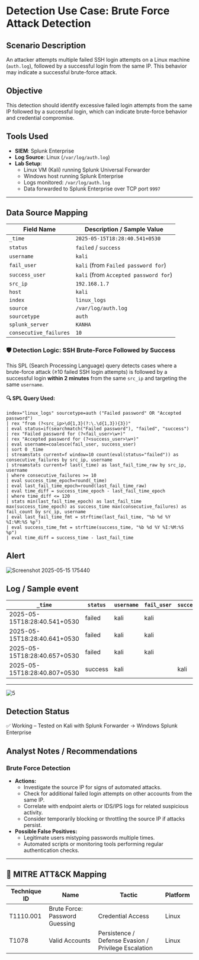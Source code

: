 # Detection Use Case: Brute Force Attack Detection

## Scenario Description
An attacker attempts multiple failed SSH login attempts on a Linux machine (`auth.log`), followed by a successful login from the same IP. This behavior may indicate a successful brute-force attack.

## Objective
This detection should identify excessive failed login attempts from the same IP followed by a successful login, which can indicate brute-force behavior and credential compromise.

## Tools Used
- **SIEM**: Splunk Enterprise
- **Log Source**: Linux (`/var/log/auth.log`)
- **Lab Setup**: 
  - Linux VM (Kali) running Splunk Universal Forwarder
  - Windows host running Splunk Enterprise
  - Logs monitored: `/var/log/auth.log`
  - Data forwarded to Splunk Enterprise over TCP port `9997`

---

##  Data Source Mapping

| Field Name              | Description / Sample Value            |
|--------------------------|----------------------------------------|
| `_time`                 | `2025-05-15T18:28:40.541+0530`         |
| `status`                | `failed` / `success`                   |
| `username`              | `kali`                                 |
| `fail_user`             | `kali` (from `Failed password for`)    |
| `success_user`          | `kali` (from `Accepted password for`)  |
| `src_ip`                | `192.168.1.7`                           |
| `host`                  | `kali`                                 |
| `index`                 | `linux_logs`                           |
| `source`                | `/var/log/auth.log`                    |
| `sourcetype`            | `auth`                                 |
| `splunk_server`         | `KANHA`                                |
| `consecutive_failures`  | `10`                                   |



### 🛡️ Detection Logic: SSH Brute-Force Followed by Success

This SPL (Search Processing Language) query detects cases where a brute-force attack (≥10 failed SSH login attempts) is followed by a successful login **within 2 minutes** from the same `src_ip` and targeting the same `username`.

#### 🔍 SPL Query Used:

```spl
index="linux_logs" sourcetype=auth ("Failed password" OR "Accepted password")
| rex "from (?<src_ip>\d{1,3}(?:\.\d{1,3}){3})"
| eval status=if(searchmatch("Failed password"), "failed", "success")
| rex "Failed password for (?<fail_user>\w+)"
| rex "Accepted password for (?<success_user>\w+)"
| eval username=coalesce(fail_user, success_user)
| sort 0 _time
| streamstats current=f window=10 count(eval(status="failed")) as consecutive_failures by src_ip, username
| streamstats current=f last(_time) as last_fail_time_raw by src_ip, username
| where consecutive_failures >= 10 
| eval success_time_epoch=round(_time)
| eval last_fail_time_epoch=round(last_fail_time_raw)
| eval time_diff = success_time_epoch - last_fail_time_epoch
| where time_diff <= 120
| stats min(last_fail_time_epoch) as last_fail_time max(success_time_epoch) as success_time max(consecutive_failures) as fail_count by src_ip, username
| eval last_fail_time_fmt = strftime(last_fail_time, "%b %d %Y %I:%M:%S %p")
| eval success_time_fmt = strftime(success_time, "%b %d %Y %I:%M:%S %p")
| eval time_diff = success_time - last_fail_time
```
## Alert

![Screenshot 2025-05-15 175440](https://github.com/user-attachments/assets/0303d87c-131c-448e-bb91-68d2b56f8ba6)

## Log / Sample event

| `_time`                       | `status` | `username` | `fail_user` | `success_user` | `src_ip`     | `host` | `index`     | `source`              | `sourcetype` | `splunk_server` | `consecutive_failures` | `last_fail_time_epoch` | `success_time_epoch` |
|------------------------------|----------|------------|-------------|----------------|--------------|--------|-------------|------------------------|--------------|------------------|------------------------|------------------------|----------------------|
| 2025-05-15T18:28:40.541+0530 | failed   | kali       | kali        |                | 192.168.1.7  | kali   | linux_logs | /var/log/auth.log      | auth         | KANHA           | 10                     | 1747313920             | 1747313921           |
| 2025-05-15T18:28:40.641+0530 | failed   | kali       | kali        |                | 192.168.1.7  | kali   | linux_logs | /var/log/auth.log      | auth         | KANHA           | 10                     | 1747313921             | 1747313921           |
| 2025-05-15T18:28:40.657+0530 | failed   | kali       | kali        |                | 192.168.1.7  | kali   | linux_logs | /var/log/auth.log      | auth         | KANHA           | 10                     | 1747313921             | 1747313921           |
| 2025-05-15T18:28:40.807+0530 | success  | kali       |             | kali           | 192.168.1.7  | kali   | linux_logs | /var/log/auth.log      | auth         | KANHA           | 10                     | 1747313921             | 1747313921           |

---
![5](https://github.com/user-attachments/assets/6fa1a041-4a2c-4fe8-8693-2f61b066a3a8)

## Detection Status
✅ Working – Tested on Kali with Splunk Forwarder → Windows Splunk Enterprise

## Analyst Notes / Recommendations

### Brute Force Detection
- **Actions:**
  - Investigate the source IP for signs of automated attacks.
  - Check for additional failed login attempts on other accounts from the same IP.
  - Correlate with endpoint alerts or IDS/IPS logs for related suspicious activity.
  - Consider temporarily blocking or throttling the source IP if attacks persist.
- **Possible False Positives:**
  - Legitimate users mistyping passwords multiple times.
  - Automated scripts or monitoring tools performing regular authentication checks.

---

## 🔗 MITRE ATT&CK Mapping

| Technique ID | Name                           | Tactic                                               | Platform |
| ------------ | ------------------------------ | ---------------------------------------------------- | -------- |
| T1110.001    | Brute Force: Password Guessing | Credential Access                                    | Linux    |
| T1078        | Valid Accounts                 | Persistence / Defense Evasion / Privilege Escalation | Linux    |


